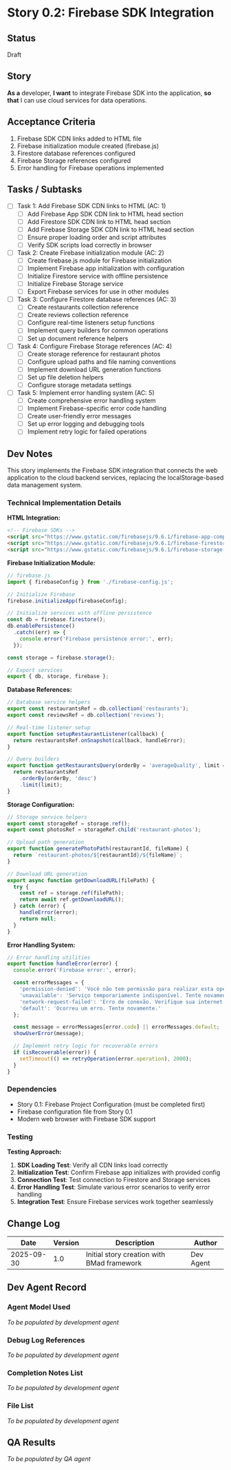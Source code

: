 # Story 0.2: Firebase SDK Integration

## Status
Draft

## Story
**As a** developer,
**I want** to integrate Firebase SDK into the application,
**so that** I can use cloud services for data operations.

## Acceptance Criteria
1. Firebase SDK CDN links added to HTML file
2. Firebase initialization module created (firebase.js)
3. Firestore database references configured
4. Firebase Storage references configured
5. Error handling for Firebase operations implemented

## Tasks / Subtasks
- [ ] Task 1: Add Firebase SDK CDN links to HTML (AC: 1)
  - [ ] Add Firebase App SDK CDN link to HTML head section
  - [ ] Add Firestore SDK CDN link to HTML head section
  - [ ] Add Firebase Storage SDK CDN link to HTML head section
  - [ ] Ensure proper loading order and script attributes
  - [ ] Verify SDK scripts load correctly in browser
- [ ] Task 2: Create Firebase initialization module (AC: 2)
  - [ ] Create firebase.js module for Firebase initialization
  - [ ] Implement Firebase app initialization with configuration
  - [ ] Initialize Firestore service with offline persistence
  - [ ] Initialize Firebase Storage service
  - [ ] Export Firebase services for use in other modules
- [ ] Task 3: Configure Firestore database references (AC: 3)
  - [ ] Create restaurants collection reference
  - [ ] Create reviews collection reference
  - [ ] Configure real-time listeners setup functions
  - [ ] Implement query builders for common operations
  - [ ] Set up document reference helpers
- [ ] Task 4: Configure Firebase Storage references (AC: 4)
  - [ ] Create storage reference for restaurant photos
  - [ ] Configure upload paths and file naming conventions
  - [ ] Implement download URL generation functions
  - [ ] Set up file deletion helpers
  - [ ] Configure storage metadata settings
- [ ] Task 5: Implement error handling system (AC: 5)
  - [ ] Create comprehensive error handling system
  - [ ] Implement Firebase-specific error code handling
  - [ ] Create user-friendly error messages
  - [ ] Set up error logging and debugging tools
  - [ ] Implement retry logic for failed operations

## Dev Notes
This story implements the Firebase SDK integration that connects the web application to the cloud backend services, replacing the localStorage-based data management system.

### Technical Implementation Details
**HTML Integration:**
```html
<!-- Firebase SDKs -->
<script src="https://www.gstatic.com/firebasejs/9.6.1/firebase-app-compat.js"></script>
<script src="https://www.gstatic.com/firebasejs/9.6.1/firebase-firestore-compat.js"></script>
<script src="https://www.gstatic.com/firebasejs/9.6.1/firebase-storage-compat.js"></script>
```

**Firebase Initialization Module:**
```javascript
// firebase.js
import { firebaseConfig } from './firebase-config.js';

// Initialize Firebase
firebase.initializeApp(firebaseConfig);

// Initialize services with offline persistence
const db = firebase.firestore();
db.enablePersistence()
  .catch((err) => {
    console.error('Firebase persistence error:', err);
  });

const storage = firebase.storage();

// Export services
export { db, storage, firebase };
```

**Database References:**
```javascript
// Database service helpers
export const restaurantsRef = db.collection('restaurants');
export const reviewsRef = db.collection('reviews');

// Real-time listener setup
export function setupRestaurantListener(callback) {
  return restaurantsRef.onSnapshot(callback, handleError);
}

// Query builders
export function getRestaurantsQuery(orderBy = 'averageQuality', limit = 50) {
  return restaurantsRef
    .orderBy(orderBy, 'desc')
    .limit(limit);
}
```

**Storage Configuration:**
```javascript
// Storage service helpers
export const storageRef = storage.ref();
export const photosRef = storageRef.child('restaurant-photos');

// Upload path generation
export function generatePhotoPath(restaurantId, fileName) {
  return `restaurant-photos/${restaurantId}/${fileName}`;
}

// Download URL generation
export async function getDownloadURL(filePath) {
  try {
    const ref = storage.ref(filePath);
    return await ref.getDownloadURL();
  } catch (error) {
    handleError(error);
    return null;
  }
}
```

**Error Handling System:**
```javascript
// Error handling utilities
export function handleError(error) {
  console.error('Firebase error:', error);

  const errorMessages = {
    'permission-denied': 'Você não tem permissão para realizar esta operação.',
    'unavailable': 'Serviço temporariamente indisponível. Tente novamente.',
    'network-request-failed': 'Erro de conexão. Verifique sua internet.',
    'default': 'Ocorreu um erro. Tente novamente.'
  };

  const message = errorMessages[error.code] || errorMessages.default;
  showUserError(message);

  // Implement retry logic for recoverable errors
  if (isRecoverable(error)) {
    setTimeout(() => retryOperation(error.operation), 2000);
  }
}
```

### Dependencies
- Story 0.1: Firebase Project Configuration (must be completed first)
- Firebase configuration file from Story 0.1
- Modern web browser with Firebase SDK support

### Testing
**Testing Approach:**
1. **SDK Loading Test**: Verify all CDN links load correctly
2. **Initialization Test**: Confirm Firebase app initializes with provided config
3. **Connection Test**: Test connection to Firestore and Storage services
4. **Error Handling Test**: Simulate various error scenarios to verify error handling
5. **Integration Test**: Ensure Firebase services work together seamlessly

## Change Log
| Date | Version | Description | Author |
|------|---------|-------------|---------|
| 2025-09-30 | 1.0 | Initial story creation with BMad framework | Dev Agent |

## Dev Agent Record

### Agent Model Used
*To be populated by development agent*

### Debug Log References
*To be populated by development agent*

### Completion Notes List
*To be populated by development agent*

### File List
*To be populated by development agent*

## QA Results
*To be populated by QA agent*